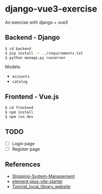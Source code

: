 # django-vue3-exercise
An exercise with django + vue3

## Backend - Django

```bash
$ cd backend
$ pip install -r ../requirements.txt
$ python manage.py runserver
```
Models:
- `accounts`
- `catalog`

## Frontend - Vue.js
```bash
$ cd frontend
$ npm install 
$ npm run dev
```


## TODO
- [ ] Login page
- [ ] Register page

## References
- [Shipping-System-Management](https://github.com/NgoQuocBao1010/Shipping-System-Management/)
- [element-plus-vite-starter](https://github.com/element-plus/element-plus-vite-starter)
- [Tutorial_local_library_website](https://developer.mozilla.org/en-US/docs/Learn/Server-side/Django/Tutorial_local_library_website)